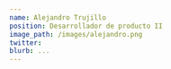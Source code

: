```yaml
---
name: Alejandro Trujillo
position: Desarrollador de producto II
image_path: /images/alejandro.png
twitter:
blurb: ...
---
```

